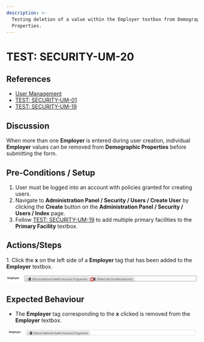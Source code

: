 ```yaml
---
description: >-
  Testing deletion of a value within the Employer textbox from Demographic
  Properties.
---
```


# TEST: SECURITY-UM-20

## References

* [User Management](broken-reference)
* [TEST: SECURITY-UM-01](test-security-um-01.md)
* [TEST: SECURITY-UM-19](test-security-um-19.md)

## Discussion

When more than one **Employer** is entered during user creation, individual **Employer** values can be removed from **Demographic Properties** before submitting the form.&#x20;

## Pre-Conditions / Setup

1. User must be logged into an account with policies granted for creating users.
2. Navigate to **Administration Panel / Security / Users / Create User** by clicking the **Create** button on the **Administration Panel / Security / Users / Index** page.
3. Follow [TEST: SECURITY-UM-19](test-security-um-19.md) to add multiple primary facilities to the **Primary Facility** textbox.

## Actions/Steps

1\. Click the **x** on the left side of a **Employer** tag that has been added to the **Employer** textbox.

![](<../../../../../../../../../.gitbook/assets/image (571).png>)

## Expected Behaviour

* The **Employer** tag corresponding to the **x** clicked is removed from the **Employer** textbox.

![](<../../../../../../../../../.gitbook/assets/image (566).png>)
